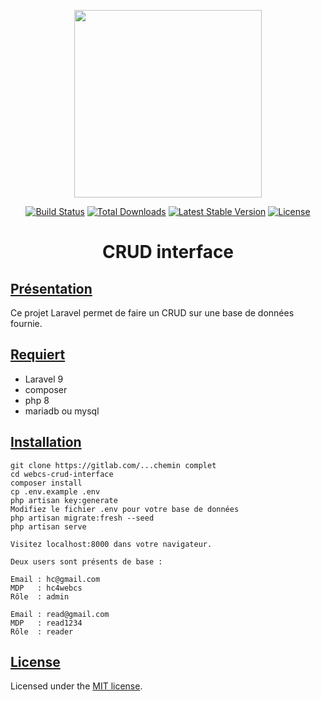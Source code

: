 <p align="center"><a href="https://laravel.com" target="_blank"><img src="https://raw.githubusercontent.com/laravel/art/master/logo-lockup/5%20SVG/2%20CMYK/1%20Full%20Color/laravel-logolockup-cmyk-red.svg" width="300"></a></p>
<p align="center">
<a href="https://travis-ci.org/laravel/framework"><img src="https://travis-ci.org/laravel/framework.svg" alt="Build Status"></a>
<a href="https://packagist.org/packages/laravel/framework"><img src="https://img.shields.io/packagist/dt/laravel/framework" alt="Total Downloads"></a>
<a href="https://packagist.org/packages/laravel/framework"><img src="https://img.shields.io/packagist/v/laravel/framework" alt="Latest Stable Version"></a>
<a href="https://packagist.org/packages/laravel/framework"><img src="https://img.shields.io/packagist/l/laravel/framework" alt="License"></a>
</p>
<h1 align="center">CRUD interface</h1>

<h2 style="text-decoration: underline">Présentation</h2>

Ce projet Laravel permet de faire un CRUD sur une base de données fournie.

<h2 style="text-decoration: underline">Requiert</h2>

- Laravel 9
- composer
- php 8
- mariadb ou mysql

<h2 style="text-decoration: underline">Installation</h2>

```
git clone https://gitlab.com/...chemin complet
cd webcs-crud-interface
composer install
cp .env.example .env
php artisan key:generate
Modifiez le fichier .env pour votre base de données
php artisan migrate:fresh --seed
php artisan serve

Visitez localhost:8000 dans votre navigateur.

Deux users sont présents de base :

Email : hc@gmail.com
MDP   : hc4webcs
Rôle  : admin

Email : read@gmail.com
MDP   : read1234
Rôle  : reader

```
<h2 style="text-decoration: underline">License</h2>

Licensed under the [MIT license](https://opensource.org/licenses/MIT).
